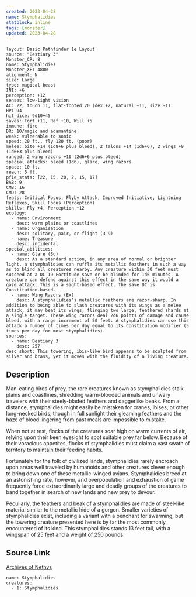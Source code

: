 ```yaml
---
created: 2023-04-28
name: Stymphalidies
statblock: inline
tags: [monster]
updated: 2023-04-28
---
```

```statblock
layout: Basic Pathfinder 1e Layout
source: "Bestiary 3"
Monster_CR: 8
name: Stymphalidies
Monster_XP: 4800
alignment: N
size: Large
type: magical beast
INI: +6
perception: +12
senses: low-light vision
AC: 22, touch 11, flat-footed 20 (dex +2, natural +11, size -1)
HP: 94
hit_dice: 9d10+45
saves: Fort +11, Ref +10, Will +5
immune: fire
DR: 10/magic and adamantine
weak: vulnerable to sonic
speed: 20 ft., fly 120 ft. (poor)
melee: bite +14 (1d8+6 plus bleed), 2 talons +14 (1d6+6), 2 wings +9 (1d6+3 plus bleed)
ranged: 2 wing razors +10 (2d6+6 plus bleed)
special_attacks: bleed (1d6), glare, wing razors
space: 10 ft.
reach: 5 ft.
pf1e_stats: [22, 15, 20, 2, 15, 17]
BAB: 9
CMB: 16
CMD: 28
feats: Critical Focus, Flyby Attack, Improved Initiative, Lightning Reflexes, Skill Focus (Perception)
skills: Fly +4, Perception +12
ecology:
  - name: Environment
    desc: warm plains or coastlines
  - name: Organisation
    desc: solitary, pair, or flight (3-9)
  - name: Treasure
    desc: incidental
special_abilities:
  - name: Glare (Su)
    desc: As a standard action, in any area of normal or brighter light, a stymphalidies can ruffle its metallic feathers in such a way as to blind all creatures nearby. Any creature within 30 feet must succeed at a DC 19 Fortitude save or be blinded for 1d6 minutes. A creature can defend against this effect in the same way it would a gaze attack. This is a sight-based effect. The save DC is Constitution-based.
  - name: Wing Razors (Ex)
    desc: A stymphalidies’s metallic feathers are razor-sharp. In addition to being able to slash creatures with its wings as a melee attack, it may beat its wings, flinging two large, feathered shards at a single target. These wing razors deal 2d6 points of damage and cause bleed, with a range increment of 50 feet. A stymphalidies can use this attack a number of times per day equal to its Constitution modifier (5 times per day for most stymphalidies).
sources:
  - name: Bestiary 3
    desc: 257
desc_short: This towering, ibis-like bird appears to be sculpted from silver and brass, yet it moves with the fluidity of a living creature.
```
## Description
Man-eating birds of prey, the rare creatures known as stymphalidies stalk plains and coastlines, shredding warm-blooded animals and unwary travelers with their steely-bladed feathers and daggerlike beaks. From a distance, stymphalidies might easily be mistaken for cranes, ibises, or other long-necked birds, though in full sunlight their gleaming feathers and the haze of blood lingering from past meals are impossible to mistake.

When not at rest, flocks of the creatures soar high on warm currents of air, relying upon their keen eyesight to spot suitable prey far below. Because of their voracious appetites, flocks of stymphalidies must claim a vast swath of territory to maintain their feeding habits.

Fortunately for the folk of civilized lands, stymphalidies rarely encroach upon areas well traveled by humanoids and other creatures clever enough to bring down one of these metallic-winged avians. Stymphalidies breed at an astonishing rate, however, and overpopulation and exhaustion of game frequently force extraordinarily large and deadly groups of the creatures to band together in search of new lands and new prey to devour.

Peculiarly, the feathers and beak of a stymphalidies are made of steel-like material similar to the metallic hide of a gorgon. Smaller varieties of stymphalidies exist, including a variant with a penchant for swarming, but the towering creature presented here is by far the most commonly encountered of its kind. This stymphalidies stands 13 feet tall, with a wingspan of 25 feet and a weight of 250 pounds.
## Source Link
[Archives of Nethys](https://aonprd.com/MonsterDisplay.aspx?ItemName=Stymphalidies)
```encounter-table
name: Stymphalidies
creatures:
  - 1: Stymphalidies
```
